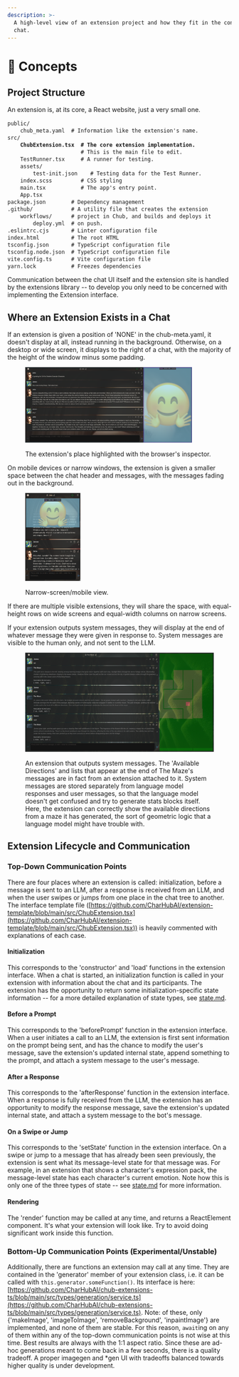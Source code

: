 ```yaml
---
description: >-
  A high-level view of an extension project and how they fit in the context of a
  chat.
---
```


# 💭 Concepts

## Project Structure

An extension is, at its core, a React website, just a very small one.&#x20;

<pre><code>public/
    chub_meta.yaml  # Information like the extension's name.
src/
<strong>    ChubExtension.tsx  # The core extension implementation.
</strong>                       # This is the main file to edit.
    TestRunner.tsx     # A runner for testing.
    assets/
        test-init.json    # Testing data for the Test Runner.
    index.scss         # CSS styling
    main.tsx           # The app's entry point.
    App.tsx
package.json        # Dependency management
.github/            # A utility file that creates the extension
    workflows/      # project in Chub, and builds and deploys it
        deploy.yml  # on push.
.eslintrc.cjs       # Linter configuration file
index.html          # The root HTML
tsconfig.json       # TypeScript configuration file
tsconfig.node.json  # TypeScript configuration file
vite.config.ts      # Vite configuration file
yarn.lock           # Freezes dependencies
</code></pre>

Communication between the chat UI itself and the extension site is handled by the extensions library -- to develop you only need to be concerned with implementing the Extension interface.&#x20;

## Where an Extension Exists in a Chat

If an extension is given a position of 'NONE' in the chub-meta.yaml, it doesn't display at all, instead running in the background. Otherwise, on a desktop or wide screen, it displays to the right of a chat, with the majority of the height of the window minus some padding.

<figure><img src="../../.gitbook/assets/image (1).png" alt="" width="375"><figcaption><p>The extension's place highlighted with the browser's inspector.</p></figcaption></figure>

On mobile devices or narrow windows, the extension is given a smaller space between the chat header and messages, with the messages fading out in the background.

<figure><img src="../../.gitbook/assets/image (2).png" alt="" width="124"><figcaption><p>Narrow-screen/mobile view.</p></figcaption></figure>

If there are multiple visible extensions, they will share the space, with equal-height rows on wide screens and equal-width columns on narrow screens.

If your extension outputs system messages, they will display at the end of whatever message they were given in response to. System messages are visible to the human only, and not sent to the LLM.

<figure><img src="../../.gitbook/assets/Screenshot 2024-04-29 at 14-44-27 A private chat with The Maze.png" alt=""><figcaption><p>An extension that outputs system messages. The 'Available Directions' and lists that appear at the end of The Maze's messages are in fact from an extension attached to it. System messages are stored separately from language model responses and user messages, so that the language model doesn't get confused and try to generate stats blocks itself. Here, the extension can correctly show the available directions from a maze it has generated, the sort of geometric logic that a language model might have trouble with.</p></figcaption></figure>

## Extension Lifecycle and Communication

### Top-Down Communication Points

There are four places where an extension is called: initialization, before a message is sent to an LLM, after a response is received from an LLM, and when the user swipes or jumps from one place in the chat tree to another. The interface template file ([https://github.com/CharHubAI/extension-template/blob/main/src/ChubExtension.tsx](https://github.com/CharHubAI/extension-template/blob/main/src/ChubExtension.tsx)) is heavily commented with explanations of each case.

#### Initialization

This corresponds to the 'constructor' and 'load' functions in the extension interface. When a chat is started, an initialization function is called in your extension with information about the chat and its participants. The extension has the opportunity to return some initialization-specific state information -- for a more detailed explanation of state types, see [state.md](state.md "mention").

#### Before a Prompt

This corresponds to the 'beforePrompt' function in the extension interface. When a user initiates a call to an LLM, the extension is first sent information on the prompt being sent, and has the chance to modify the user's message, save the extension's updated internal state, append something to the prompt, and attach a system message to the user's message.

#### After a Response

This corresponds to the 'afterResponse' function in the extension interface. When a response is fully received from the LLM, the extension has an opportunity to modify the response message, save the extension's updated internal state, and attach a system message to the bot's message.

#### On a Swipe or Jump

This corresponds to the 'setState' function in the extension interface. On a swipe or jump to a message that has already been seen previously, the extension is sent what its message-level state for that message was.  For example, in an extension that shows a character's expression pack, the message-level state has each character's current emotion. Note how this is only one of the three types of state -- see [state.md](state.md "mention") for more information.

#### Rendering

The 'render' function may be called at any time, and returns a ReactElement component. It's what your extension will look like. Try to avoid doing significant work inside this function.

### Bottom-Up Communication Points (Experimental/Unstable)

Additionally, there are functions an extension may call at any time. They are contained in the 'generator' member of your extension class, i.e. it can be called with `this.generator.someFunction()`. Its interface is here: [https://github.com/CharHubAI/chub-extensions-ts/blob/main/src/types/generation/service.ts](https://github.com/CharHubAI/chub-extensions-ts/blob/main/src/types/generation/service.ts). Note: of these, only {'makeImage', 'imageToImage', 'removeBackground', 'inpaintImage'} are implemented, and none of them are stable. For this reason, `await`ing on any of them within any of the top-down communication points is not wise at this time. Best results are always with the 1:1 aspect ratio. Since these are ad-hoc generations meant to come back in a few seconds, there is a quality tradeoff. A proper imagegen and \*gen UI with tradeoffs balanced towards higher quality is under development.


